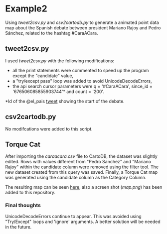 # Example2

Using *tweet2csv.py* and *csv2cartodb.py* to generate a animated point data map about the Spanish debate
between president Mariano Rajoy and Pedro Sánchez, related to the hashtag #CaraACara.

## tweet2csv.py

I used *tweet2csv.py* with the following modifications:

- all the print statements were commented to speed up the program except the "candidate" value,
- a "try/except pass" loop was added to avoid UnicodeDecodeErrors,
- the api search cursor parameters were q = '#CaraACara', since_id = '676506085855903744'* and count = '200'.

*Id of the @el_pais [tweet](https://twitter.com/el_pais/status/676506085855903744) showing the start of the debate. 

## csv2cartodb.py

No modifcations were added to this script.

## Torque Cat

After importing the *caraacara.csv* file to CartoDB, the dataset was slightly edited. Rows with values different
from "Pedro Sanchez" and "Mariano Rajoy" within the candidate column were removed using the filter tool. 
The new dataset created from this query was saved. Finally, a Torque Cat map was generated using the 
candidate column as the Category Column. 

The resulting map can be seen [here](https://ramiroaznar.cartodb.com/viz/aca38362-a35d-11e5-946c-0ea31932ec1d/map), also a screen shot (*map.png*) has been added to this repository.

### Final thoughts

UnicodeDecodeErrors continue to appear. This was avoided using "Try/Except" loops and 'ignore' arguments. A better solution
will be needed in the future.
